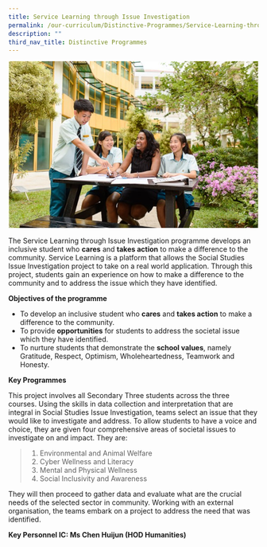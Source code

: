 ```yaml
---
title: Service Learning through Issue Investigation
permalink: /our-curriculum/Distinctive-Programmes/Service-Learning-through-Issue-Investigation/
description: ""
third_nav_title: Distinctive Programmes
---
```

![](/images/Our%20Curriculum/Distinctive%20Programmes/Service%20Learning%20Investigation/S1.jpg)

The Service Learning through Issue Investigation programme develops an inclusive student who **cares** and **takes action** to make a difference to the community. Service Learning is a platform that allows the Social Studies Issue Investigation project to take on a real world application. Through this project, students gain an experience on how to make a difference to the community and to address the issue which they have identified.   

  
**Objectives of the programme**  

*   To develop an inclusive student who **cares** and **takes action** to make a difference to the community. 
*   To provide **opportunities** for students to address the societal issue which they have identified.
*   To nurture students that demonstrate the **school values**, namely Gratitude, Respect, Optimism, Wholeheartedness, Teamwork and Honesty.   
    

  
**Key Programmes**   

This project involves all Secondary Three students across the three courses. Using the skills in data collection and interpretation that are integral in Social Studies Issue Investigation, teams select an issue that they would like to investigate and address. To allow students to have a voice and choice, they are given four comprehensive areas of societal issues to investigate on and impact. They are:

  

> 1) Environmental and Animal Welfare  
> 2) Cyber Wellness and Literacy  
> 3) Mental and Physical Wellness
> 4) Social Inclusivity and Awareness

  

They will then proceed to gather data and evaluate what are the crucial needs of the selected sector in community. Working with an external organisation, the teams embark on a project to address the need that was identified.   

  
**Key Personnel IC: Ms Chen Huijun (HOD Humanities)**